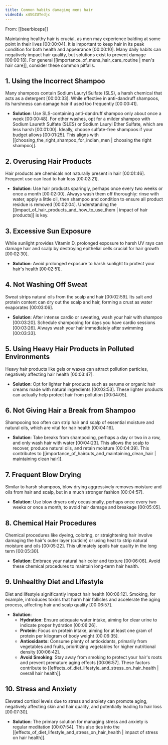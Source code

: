 ```yaml
---
title: Common habits damaging mens hair
videoId: x4SGZUTedjc
---
```


From: [[beerbiceps]] <br/> 

Maintaining healthy hair is crucial, as men may experience balding at some point in their lives <a class="yt-timestamp" data-t="00:00:04">[00:00:04]</a>. It is important to keep hair in its peak condition for both health and appearance <a class="yt-timestamp" data-t="00:00:10">[00:00:10]</a>. Many daily habits can negatively impact hair quality, but solutions exist to prevent damage <a class="yt-timestamp" data-t="00:00:18">[00:00:18]</a>. For general [[importance_of_mens_hair_care_routine | men's hair care]], consider these common pitfalls.

## 1. Using the Incorrect Shampoo

Many shampoos contain Sodium Lauryl Sulfate (SLS), a harsh chemical that acts as a detergent <a class="yt-timestamp" data-t="00:00:33">[00:00:33]</a>. While effective in anti-dandruff shampoos, its harshness can damage hair if used too frequently <a class="yt-timestamp" data-t="00:00:41">[00:00:41]</a>.

*   **Solution**: Use SLS-containing anti-dandruff shampoo only about once a week <a class="yt-timestamp" data-t="00:00:48">[00:00:48]</a>. For other washes, opt for a milder shampoo with Sodium Laureth Sulfate (SLES) or Sodium Lauryl Ether Sulfate, which are less harsh <a class="yt-timestamp" data-t="00:01:00">[00:01:00]</a>. Ideally, choose sulfate-free shampoos if your budget allows <a class="yt-timestamp" data-t="00:01:25">[00:01:25]</a>. This aligns with [[choosing_the_right_shampoo_for_indian_men | choosing the right shampoo]].

## 2. Overusing Hair Products

Hair products are chemicals not naturally present in hair <a class="yt-timestamp" data-t="00:01:46">[00:01:46]</a>. Frequent use can lead to hair loss <a class="yt-timestamp" data-t="00:02:21">[00:02:21]</a>.

*   **Solution**: Use hair products sparingly, perhaps once every two weeks or once a month <a class="yt-timestamp" data-t="00:02:00">[00:02:00]</a>. Always wash them off thoroughly: rinse with water, apply a little oil, then shampoo and condition to ensure all product residue is removed <a class="yt-timestamp" data-t="00:02:04">[00:02:04]</a>. Understanding the [[impact_of_hair_products_and_how_to_use_them | impact of hair products]] is key.

## 3. Excessive Sun Exposure

While sunlight provides Vitamin D, prolonged exposure to harsh UV rays can damage hair and scalp by destroying epithelial cells crucial for hair growth <a class="yt-timestamp" data-t="00:02:30">[00:02:30]</a>.

*   **Solution**: Avoid prolonged exposure to harsh sunlight to protect your hair's health <a class="yt-timestamp" data-t="00:02:51">[00:02:51]</a>.

## 4. Not Washing Off Sweat

Sweat strips natural oils from the scalp and hair <a class="yt-timestamp" data-t="00:02:59">[00:02:59]</a>. Its salt and protein content can dry out the scalp and hair, forming a crust as water evaporates <a class="yt-timestamp" data-t="00:03:06">[00:03:06]</a>.

*   **Solution**: After intense cardio or sweating, wash your hair with shampoo <a class="yt-timestamp" data-t="00:03:20">[00:03:20]</a>. Schedule shampooing for days you have cardio sessions <a class="yt-timestamp" data-t="00:03:26">[00:03:26]</a>. Always wash your hair immediately after swimming <a class="yt-timestamp" data-t="00:03:33">[00:03:33]</a>.

## 5. Using Heavy Hair Products in Polluted Environments

Heavy hair products like gels or waxes can attract pollution particles, negatively affecting hair health <a class="yt-timestamp" data-t="00:03:47">[00:03:47]</a>.

*   **Solution**: Opt for lighter hair products such as serums or organic hair creams made with natural ingredients <a class="yt-timestamp" data-t="00:03:53">[00:03:53]</a>. These lighter products can actually help protect hair from pollution <a class="yt-timestamp" data-t="00:04:05">[00:04:05]</a>.

## 6. Not Giving Hair a Break from Shampoo

Shampooing too often can strip hair and scalp of essential moisture and natural oils, which are vital for hair health <a class="yt-timestamp" data-t="00:04:16">[00:04:16]</a>.

*   **Solution**: Take breaks from shampooing, perhaps a day or two in a row, and only wash hair with water <a class="yt-timestamp" data-t="00:04:23">[00:04:23]</a>. This allows the scalp to recover, produce natural oils, and retain moisture <a class="yt-timestamp" data-t="00:04:39">[00:04:39]</a>. This contributes to [[importance_of_haircuts_and_maintaining_clean_hair | maintaining clean hair]].

## 7. Frequent Blow Drying

Similar to harsh shampoos, blow drying aggressively removes moisture and oils from hair and scalp, but in a much stronger fashion <a class="yt-timestamp" data-t="00:04:57">[00:04:57]</a>.

*   **Solution**: Use blow dryers only occasionally, perhaps once every two weeks or once a month, to avoid hair damage and breakage <a class="yt-timestamp" data-t="00:05:05">[00:05:05]</a>.

## 8. Chemical Hair Procedures

Chemical procedures like dyeing, coloring, or straightening hair involve damaging the hair's outer layer (cuticle) or using heat to strip natural moisture and oils <a class="yt-timestamp" data-t="00:05:22">[00:05:22]</a>. This ultimately spoils hair quality in the long term <a class="yt-timestamp" data-t="00:05:30">[00:05:30]</a>.

*   **Solution**: Embrace your natural hair color and texture <a class="yt-timestamp" data-t="00:06:06">[00:06:06]</a>. Avoid these chemical procedures to maintain long-term hair health.

## 9. Unhealthy Diet and Lifestyle

Diet and lifestyle significantly impact hair health <a class="yt-timestamp" data-t="00:06:12">[00:06:12]</a>. Smoking, for example, introduces toxins that harm hair follicles and accelerate the aging process, affecting hair and scalp quality <a class="yt-timestamp" data-t="00:06:57">[00:06:57]</a>.

*   **Solution**:
    *   **Hydration**: Ensure adequate water intake, aiming for clear urine to indicate proper hydration <a class="yt-timestamp" data-t="00:06:26">[00:06:26]</a>.
    *   **Protein**: Focus on protein intake, aiming for at least one gram of protein per kilogram of body weight <a class="yt-timestamp" data-t="00:06:35">[00:06:35]</a>.
    *   **Antioxidants**: Consume plenty of antioxidants, primarily from vegetables and fruits, prioritizing vegetables for higher nutritional density <a class="yt-timestamp" data-t="00:06:42">[00:06:42]</a>.
    *   **Avoid Smoking**: Stay away from smoking to protect your hair's roots and prevent premature aging effects <a class="yt-timestamp" data-t="00:06:57">[00:06:57]</a>. These factors contribute to [[effects_of_diet_lifestyle_and_stress_on_hair_health | overall hair health]].

## 10. Stress and Anxiety

Elevated cortisol levels due to stress and anxiety can promote aging, negatively affecting skin and hair quality, and potentially leading to hair loss <a class="yt-timestamp" data-t="00:07:30">[00:07:30]</a>.

*   **Solution**: The primary solution for managing stress and anxiety is regular meditation <a class="yt-timestamp" data-t="00:07:54">[00:07:54]</a>. This also ties into the [[effects_of_diet_lifestyle_and_stress_on_hair_health | impact of stress on hair health]].